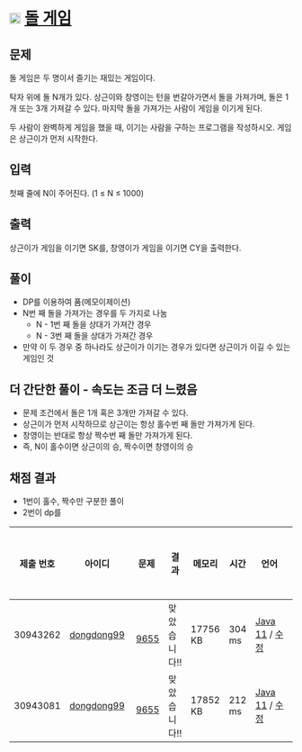 # <img src="https://d2gd6pc034wcta.cloudfront.net/tier/6.svg" class="solvedac-tier" width=20> [돌 게임](https://www.acmicpc.net/problem/9655)

## 문제
돌 게임은 두 명이서 즐기는 재밌는 게임이다.

탁자 위에 돌 N개가 있다. 상근이와 창영이는 턴을 번갈아가면서 돌을 가져가며, 돌은 1개 또는 3개 가져갈 수 있다. 마지막 돌을 가져가는 사람이 게임을 이기게 된다.

두 사람이 완벽하게 게임을 했을 때, 이기는 사람을 구하는 프로그램을 작성하시오. 게임은 상근이가 먼저 시작한다.

## 입력
첫째 줄에 N이 주어진다. (1 ≤ N ≤ 1000)

## 출력
상근이가 게임을 이기면 SK를, 창영이가 게임을 이기면 CY을 출력한다.

## 풀이
 - DP를 이용하여 품(메모이제이션)
 - N번 째 돌을 가져가는 경우를 두 가지로 나눔
   - N - 1번 째 돌을 상대가 가져간 경우
   - N - 3번 째 돌을 상대가 가져간 경우
 - 만약 이 두 경우 중 하나라도 상근이가 이기는 경우가 있다면 상근이가 이길 수 있는 게임인 것

## 더 간단한 풀이 - 속도는 조금 더 느렸음
 - 문제 조건에서 돌은 1개 혹은 3개만 가져갈 수 있다.
 - 상근이가 먼저 시작하므로 상근이는 항상 홀수번 째 돌만 가져가게 된다.
 - 창영이는 반대로 항상 짝수번 째 돌만 가져가게 된다.
 - 즉, N이 홀수이면 상근이의 승, 짝수이면 창영이의 승

## 채점 결과
 - 1번이 홀수, 짝수만 구분한 풀이
 - 2번이 dp를 

<table class="table table-striped table-bordered" id="status-table">
<thead>
<tr>
	<th style="width:7%;">
		제출 번호
	</th>
	<th style="width:12%;">
		아이디
	</th>
	<th style="width:9%;">
		문제
	</th>
	<th style="width:24%;">
		결과
	</th>
	<th style="width:9%;">
		메모리
	</th>
	<th style="width:9%;">
		시간
	</th>
	<th style="width:12%;">
		언어
	</th>
	<th style="width:9%;">
		코드 길이
	</th>
	<th style="width:9%;">
		제출한 시간
	</th>
</tr>
</thead>
<tbody>
<tr id="solution-30943262">
	<td>
		30943262
	</td>
	<td>
		<a href="/user/dongdong99">dongdong99</a>
	</td>
	<td>
		<img src="https://d2gd6pc034wcta.cloudfront.net/tier/6.svg" class="solvedac-tier" width=13>&nbsp;<a href="/problem/9655" rel="tooltip" data-placement="right" title="" class="problem_title tooltip-click result-ac" data-original-title="돌 게임">9655</a>
	</td>
	<td class="result">
		<span class="result-text"><span class="result-ac">맞았습니다!!</span></span>
	</td>
	<td class="memory">
		17756<span class="kb-text"> KB</span>
	</td>
	<td class="time">
		304<span class="ms-text"> ms</span>
	</td>
	<td>
		<a href="/source/30943262">Java 11</a>&nbsp;/&nbsp;<a href="/submit/9655/30943262">수정</a>
	</td>
	<td>
		306<span class="b-text"></span>
	</td>
	<td>
		<a href="javascript:void(0);" rel="tooltip" data-placement="top" title="" data-timestamp="1626097785" class="real-time-update show-date " data-method="from-now" data-original-title="2021년 7월 12일 22:49:45">6분 전</a>
	</td>
</tr>
<tr id="solution-30943081">
	<td>
		30943081
	</td>
	<td>
		<a href="/user/dongdong99">dongdong99</a>
	</td>
	<td>
		<img src="https://d2gd6pc034wcta.cloudfront.net/tier/6.svg" class="solvedac-tier" width=13>&nbsp;<a href="/problem/9655" rel="tooltip" data-placement="right" title="" class="problem_title tooltip-click result-ac" data-original-title="돌 게임">9655</a>
	</td>
	<td class="result">
		<span class="result-text"><span class="result-ac ">맞았습니다!!</span></span>
	</td>
	<td class="memory">
		17852<span class="kb-text"> KB</span>
	</td>
	<td class="time">
		212<span class="ms-text"> ms</span>
	</td>
	<td>
		<a href="/source/30943081">Java 11</a>&nbsp;/&nbsp;<a href="/submit/9655/30943081">수정</a>
	</td>
	<td>
		778<span class="b-text"></span>
	</td>
	<td>
		<a href="javascript:void(0);" rel="tooltip" data-placement="top" title="" data-timestamp="1626097561" class="real-time-update show-date " data-method="from-now" data-original-title="2021년 7월 12일 22:46:01">10분 전</a>
	</td>
</tr>
</tbody>
</table>
